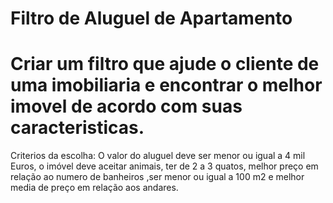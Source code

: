 # Filtro de Aluguel de Apartamento
# Criar um filtro que ajude o cliente de uma imobiliaria e encontrar o melhor imovel de acordo com suas caracteristicas.

Criterios da escolha:
O valor do aluguel deve ser menor ou igual a 4 mil Euros, o imóvel deve aceitar animais, ter de 2 a 3 quatos, melhor preço em relação ao numero de banheiros ,ser menor ou igual a 100 m2 
e melhor media de preço em relação aos andares.
